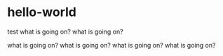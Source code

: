 # hello-world
test
what is going on?
what is going on?

what is going on?
what is going on?
what is going on?
what is going on?
